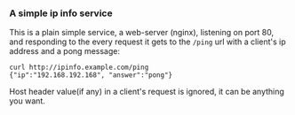 ### A simple ip info service

This is a plain simple service, a web-server (nginx), listening on port 80,
and responding to the every request it gets to the `/ping` url with 
a client's ip address and a pong message:

```
curl http://ipinfo.example.com/ping
{"ip":"192.168.192.168", "answer":"pong"}
```

Host header value(if any) in a client's request is ignored, it can
be anything you want.  
